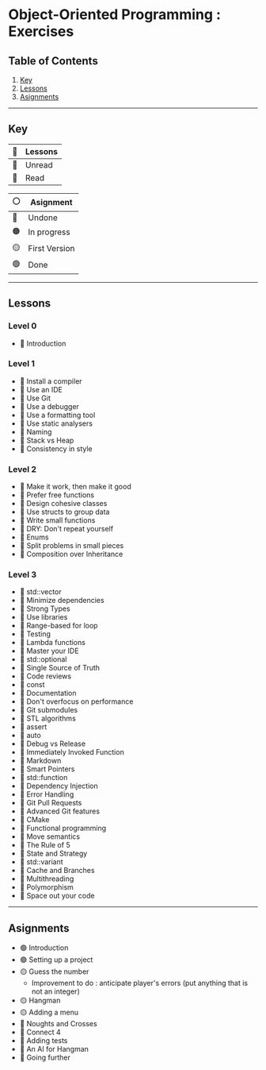 # **Object-Oriented Programming : Exercises**

## **Table of Contents**

1. [Key](#key)
2. [Lessons](#lessons)
3. [Asignments](#asignments)

---

## **Key**

|📖|Lessons|
|--|-------|
|📕|Unread|
|📗|Read|

|⚪|Asignment|
|--|---------|
|🔴|Undone|
|🟠|In progress|
|🟡|First Version|
|🟢|Done|

---

## **Lessons**

### Level 0

- 📗 Introduction

### Level 1

- 📗 Install a compiler
- 📗 Use an IDE
- 📗 Use Git
- 📗 Use a debugger
- 📗 Use a formatting tool
- 📗 Use static analysers
- 📗 Naming
- 📗 Stack vs Heap
- 📗 Consistency in style

### Level 2

- 📗 Make it work, then make it good
- 📗 Prefer free functions
- 📗 Design cohesive classes
- 📗 Use structs to group data
- 📗 Write small functions
- 📗 DRY: Don't repeat yourself
- 📗 Enums
- 📗 Split problems in small pieces
- 📕 Composition over Inheritance

### Level 3

- 📕 std::vector
- 📕 Minimize dependencies
- 📕 Strong Types
- 📕 Use libraries
- 📕 Range-based for loop
- 📕 Testing
- 📕 Lambda functions
- 📕 Master your IDE
- 📕 std::optional
- 📕 Single Source of Truth
- 📕 Code reviews
- 📕 const
- 📕 Documentation
- 📕 Don't overfocus on performance
- 📕 Git submodules
- 📕 STL algorithms
- 📕 assert
- 📕 auto
- 📕 Debug vs Release
- 📕 Immediately Invoked Function
- 📕 Markdown
- 📕 Smart Pointers
- 📕 std::function
- 📕 Dependency Injection
- 📕 Error Handling
- 📕 Git Pull Requests
- 📕 Advanced Git features
- 📕 CMake
- 📕 Functional programming
- 📕 Move semantics
- 📕 The Rule of 5
- 📕 State and Strategy
- 📕 std::variant
- 📕 Cache and Branches
- 📕 Multithreading
- 📕 Polymorphism
- 📕 Space out your code



---

## **Asignments**

- 🟢 Introduction
- 🟢 Setting up a project
- 🟡 Guess the number
    - Improvement to do : anticipate player's errors (put anything that is not an integer)
- 🟡 Hangman
- 🟡 Adding a menu
- 🔴 Noughts and Crosses
- 🔴 Connect 4
- 🔴 Adding tests
- 🔴 An AI for Hangman
- 🔴 Going further
